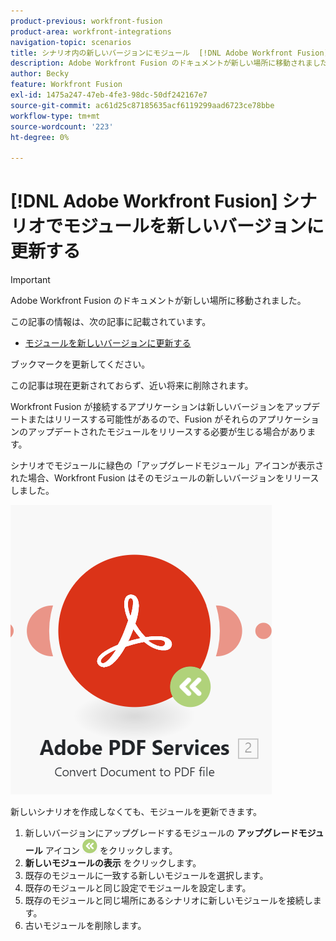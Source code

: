 ```yaml
---
product-previous: workfront-fusion
product-area: workfront-integrations
navigation-topic: scenarios
title: シナリオ内の新しいバージョンにモジュール  [!DNL Adobe Workfront Fusion]  更新
description: Adobe Workfront Fusion のドキュメントが新しい場所に移動されました。 この記事は廃止されましたが、この機能を説明する新しい記事へのリンクが含まれています。
author: Becky
feature: Workfront Fusion
exl-id: 1475a247-47eb-4fe3-98dc-50df242167e7
source-git-commit: ac61d25c87185635acf6119299aad6723ce78bbe
workflow-type: tm+mt
source-wordcount: '223'
ht-degree: 0%

---
```


# [!DNL Adobe Workfront Fusion] シナリオでモジュールを新しいバージョンに更新する

>[!IMPORTANT]
>
>Adobe Workfront Fusion のドキュメントが新しい場所に移動されました。
>
>この記事の情報は、次の記事に記載されています。
>
>* [ モジュールを新しいバージョンに更新する ](https://experienceleague.adobe.com/docs/workfront-fusion/using/manage-scenarios/update-module-to-new-version.html?lang=en)
>
>ブックマークを更新してください。
>
>この記事は現在更新されておらず、近い将来に削除されます。

Workfront Fusion が接続するアプリケーションは新しいバージョンをアップデートまたはリリースする可能性があるので、Fusion がそれらのアプリケーションのアップデートされたモジュールをリリースする必要が生じる場合があります。

シナリオでモジュールに緑色の「アップグレードモジュール」アイコンが表示された場合、Workfront Fusion はそのモジュールの新しいバージョンをリリースしました。

![ 更新アイコン ](assets/update-indicator.png)

新しいシナリオを作成しなくても、モジュールを更新できます。

1. 新しいバージョンにアップグレードするモジュールの **アップグレードモジュール** アイコン ![ アップグレードアイコン ](assets/upgrade-icon.png) をクリックします。
1. **新しいモジュールの表示** をクリックします。
1. 既存のモジュールに一致する新しいモジュールを選択します。
1. 既存のモジュールと同じ設定でモジュールを設定します。
1. 既存のモジュールと同じ場所にあるシナリオに新しいモジュールを接続します。
1. 古いモジュールを削除します。
